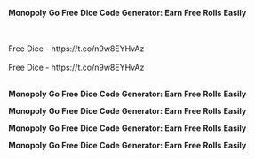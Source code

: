 <strong>Monopoly</strong> <strong>Go</strong> <strong>Free</strong> <strong>Dice</strong> <strong>Code</strong> <strong>Generator:</strong> <strong>Earn</strong> <strong>Free</strong> <strong>Rolls</strong> <strong>Easily</strong>

<br>
<br>Free Dice - https://t.co/n9w8EYHvAz
<br>
<br>Free Dice - https://t.co/n9w8EYHvAz
<br>
<br>

<strong>Monopoly</strong> <strong>Go</strong> <strong>Free</strong> <strong>Dice</strong> <strong>Code</strong> <strong>Generator:</strong> <strong>Earn</strong> <strong>Free</strong> <strong>Rolls</strong> <strong>Easily</strong>

<strong>Monopoly</strong> <strong>Go</strong> <strong>Free</strong> <strong>Dice</strong> <strong>Code</strong> <strong>Generator:</strong> <strong>Earn</strong> <strong>Free</strong> <strong>Rolls</strong> <strong>Easily</strong>

<strong>Monopoly</strong> <strong>Go</strong> <strong>Free</strong> <strong>Dice</strong> <strong>Code</strong> <strong>Generator:</strong> <strong>Earn</strong> <strong>Free</strong> <strong>Rolls</strong> <strong>Easily</strong>

<strong>Monopoly</strong> <strong>Go</strong> <strong>Free</strong> <strong>Dice</strong> <strong>Code</strong> <strong>Generator:</strong> <strong>Earn</strong> <strong>Free</strong> <strong>Rolls</strong> <strong>Easily</strong>
